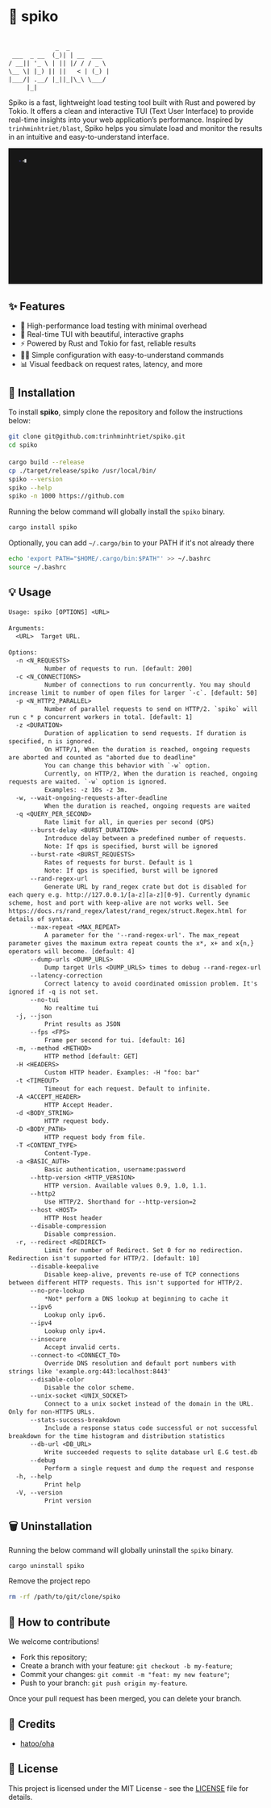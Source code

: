 # 🚀 spiko

```text

             _  _
 ___  _ __  (_)| | __  ___
/ __|| '_ \ | || |/ / / _ \
\__ \| |_) || ||   < | (_) |
|___/| .__/ |_||_|\_\ \___/
     |_|
```

Spiko is a fast, lightweight load testing tool built with Rust and powered by Tokio. It offers a clean and interactive TUI (Text User Interface) to provide real-time insights into your web application’s performance. Inspired by `trinhminhtriet/blast`, Spiko helps you simulate load and monitor the results in an intuitive and easy-to-understand interface.

![Spiko](docs/images/demo.gif)

## ✨ Features

- 🚀 High-performance load testing with minimal overhead
- 🎨 Real-time TUI with beautiful, interactive graphs
- ⚡ Powered by Rust and Tokio for fast, reliable results
- 🧑‍💻 Simple configuration with easy-to-understand commands
- 📊 Visual feedback on request rates, latency, and more

## 🚀 Installation

To install **spiko**, simply clone the repository and follow the instructions below:

```bash
git clone git@github.com:trinhminhtriet/spiko.git
cd spiko

cargo build --release
cp ./target/release/spiko /usr/local/bin/
spiko --version
spiko --help
spiko -n 1000 https://github.com
```

Running the below command will globally install the `spiko` binary.

```bash
cargo install spiko
```

Optionally, you can add `~/.cargo/bin` to your PATH if it's not already there

```bash
echo 'export PATH="$HOME/.cargo/bin:$PATH"' >> ~/.bashrc
source ~/.bashrc
```

## 💡 Usage

```
Usage: spiko [OPTIONS] <URL>

Arguments:
  <URL>  Target URL.

Options:
  -n <N_REQUESTS>
          Number of requests to run. [default: 200]
  -c <N_CONNECTIONS>
          Number of connections to run concurrently. You may should increase limit to number of open files for larger `-c`. [default: 50]
  -p <N_HTTP2_PARALLEL>
          Number of parallel requests to send on HTTP/2. `spiko` will run c * p concurrent workers in total. [default: 1]
  -z <DURATION>
          Duration of application to send requests. If duration is specified, n is ignored.
          On HTTP/1, When the duration is reached, ongoing requests are aborted and counted as "aborted due to deadline"
          You can change this behavior with `-w` option.
          Currently, on HTTP/2, When the duration is reached, ongoing requests are waited. `-w` option is ignored.
          Examples: -z 10s -z 3m.
  -w, --wait-ongoing-requests-after-deadline
          When the duration is reached, ongoing requests are waited
  -q <QUERY_PER_SECOND>
          Rate limit for all, in queries per second (QPS)
      --burst-delay <BURST_DURATION>
          Introduce delay between a predefined number of requests.
          Note: If qps is specified, burst will be ignored
      --burst-rate <BURST_REQUESTS>
          Rates of requests for burst. Default is 1
          Note: If qps is specified, burst will be ignored
      --rand-regex-url
          Generate URL by rand_regex crate but dot is disabled for each query e.g. http://127.0.0.1/[a-z][a-z][0-9]. Currently dynamic scheme, host and port with keep-alive are not works well. See https://docs.rs/rand_regex/latest/rand_regex/struct.Regex.html for details of syntax.
      --max-repeat <MAX_REPEAT>
          A parameter for the '--rand-regex-url'. The max_repeat parameter gives the maximum extra repeat counts the x*, x+ and x{n,} operators will become. [default: 4]
      --dump-urls <DUMP_URLS>
          Dump target Urls <DUMP_URLS> times to debug --rand-regex-url
      --latency-correction
          Correct latency to avoid coordinated omission problem. It's ignored if -q is not set.
      --no-tui
          No realtime tui
  -j, --json
          Print results as JSON
      --fps <FPS>
          Frame per second for tui. [default: 16]
  -m, --method <METHOD>
          HTTP method [default: GET]
  -H <HEADERS>
          Custom HTTP header. Examples: -H "foo: bar"
  -t <TIMEOUT>
          Timeout for each request. Default to infinite.
  -A <ACCEPT_HEADER>
          HTTP Accept Header.
  -d <BODY_STRING>
          HTTP request body.
  -D <BODY_PATH>
          HTTP request body from file.
  -T <CONTENT_TYPE>
          Content-Type.
  -a <BASIC_AUTH>
          Basic authentication, username:password
      --http-version <HTTP_VERSION>
          HTTP version. Available values 0.9, 1.0, 1.1.
      --http2
          Use HTTP/2. Shorthand for --http-version=2
      --host <HOST>
          HTTP Host header
      --disable-compression
          Disable compression.
  -r, --redirect <REDIRECT>
          Limit for number of Redirect. Set 0 for no redirection. Redirection isn't supported for HTTP/2. [default: 10]
      --disable-keepalive
          Disable keep-alive, prevents re-use of TCP connections between different HTTP requests. This isn't supported for HTTP/2.
      --no-pre-lookup
          *Not* perform a DNS lookup at beginning to cache it
      --ipv6
          Lookup only ipv6.
      --ipv4
          Lookup only ipv4.
      --insecure
          Accept invalid certs.
      --connect-to <CONNECT_TO>
          Override DNS resolution and default port numbers with strings like 'example.org:443:localhost:8443'
      --disable-color
          Disable the color scheme.
      --unix-socket <UNIX_SOCKET>
          Connect to a unix socket instead of the domain in the URL. Only for non-HTTPS URLs.
      --stats-success-breakdown
          Include a response status code successful or not successful breakdown for the time histogram and distribution statistics
      --db-url <DB_URL>
          Write succeeded requests to sqlite database url E.G test.db
      --debug
          Perform a single request and dump the request and response
  -h, --help
          Print help
  -V, --version
          Print version
```

## 🗑️ Uninstallation

Running the below command will globally uninstall the `spiko` binary.

```bash
cargo uninstall spiko
```

Remove the project repo

```bash
rm -rf /path/to/git/clone/spiko
```

## 🤝 How to contribute

We welcome contributions!

- Fork this repository;
- Create a branch with your feature: `git checkout -b my-feature`;
- Commit your changes: `git commit -m "feat: my new feature"`;
- Push to your branch: `git push origin my-feature`.

Once your pull request has been merged, you can delete your branch.

## 🙏 Credits

- [hatoo/oha](https://github.com/hatoo/oha)

## 📝 License

This project is licensed under the MIT License - see the [LICENSE](LICENSE) file for details.
